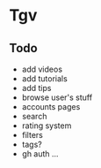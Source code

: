 # Tgv

## Todo
* add videos
* add tutorials
* add tips
* browse user's stuff
* accounts pages
* search
* rating system
* filters
* tags?
* gh auth
...
